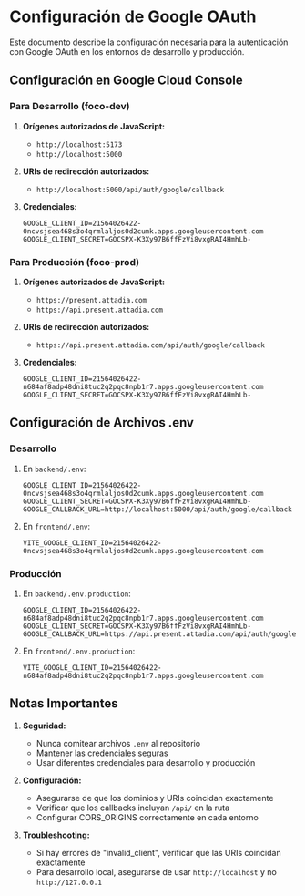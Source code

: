 # Configuración de Google OAuth

Este documento describe la configuración necesaria para la autenticación con Google OAuth en los entornos de desarrollo y producción.

## Configuración en Google Cloud Console

### Para Desarrollo (foco-dev)

1. **Orígenes autorizados de JavaScript:**
   - `http://localhost:5173`
   - `http://localhost:5000`

2. **URIs de redirección autorizados:**
   - `http://localhost:5000/api/auth/google/callback`

3. **Credenciales:**
   ```env
   GOOGLE_CLIENT_ID=21564026422-0ncvsjsea468s3o4qrmlaljos0d2cumk.apps.googleusercontent.com
   GOOGLE_CLIENT_SECRET=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
   ```

### Para Producción (foco-prod)

1. **Orígenes autorizados de JavaScript:**
   - `https://present.attadia.com`
   - `https://api.present.attadia.com`

2. **URIs de redirección autorizados:**
   - `https://api.present.attadia.com/api/auth/google/callback`

3. **Credenciales:**
   ```env
   GOOGLE_CLIENT_ID=21564026422-n684af8adp48dni8tuc2q2pqc8npb1r7.apps.googleusercontent.com
   GOOGLE_CLIENT_SECRET=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
   ```

## Configuración de Archivos .env

### Desarrollo

1. En `backend/.env`:
   ```env
   GOOGLE_CLIENT_ID=21564026422-0ncvsjsea468s3o4qrmlaljos0d2cumk.apps.googleusercontent.com
   GOOGLE_CLIENT_SECRET=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
   GOOGLE_CALLBACK_URL=http://localhost:5000/api/auth/google/callback
   ```

2. En `frontend/.env`:
   ```env
   VITE_GOOGLE_CLIENT_ID=21564026422-0ncvsjsea468s3o4qrmlaljos0d2cumk.apps.googleusercontent.com
   ```

### Producción

1. En `backend/.env.production`:
   ```env
   GOOGLE_CLIENT_ID=21564026422-n684af8adp48dni8tuc2q2pqc8npb1r7.apps.googleusercontent.com
   GOOGLE_CLIENT_SECRET=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
   GOOGLE_CALLBACK_URL=https://api.present.attadia.com/api/auth/google/callback
   ```

2. En `frontend/.env.production`:
   ```env
   VITE_GOOGLE_CLIENT_ID=21564026422-n684af8adp48dni8tuc2q2pqc8npb1r7.apps.googleusercontent.com
   ```

## Notas Importantes

1. **Seguridad:**
   - Nunca comitear archivos `.env` al repositorio
   - Mantener las credenciales seguras
   - Usar diferentes credenciales para desarrollo y producción

2. **Configuración:**
   - Asegurarse de que los dominios y URIs coincidan exactamente
   - Verificar que los callbacks incluyan `/api/` en la ruta
   - Configurar CORS_ORIGINS correctamente en cada entorno

3. **Troubleshooting:**
   - Si hay errores de "invalid_client", verificar que las URIs coincidan exactamente
   - Para desarrollo local, asegurarse de usar `http://localhost` y no `http://127.0.0.1` 